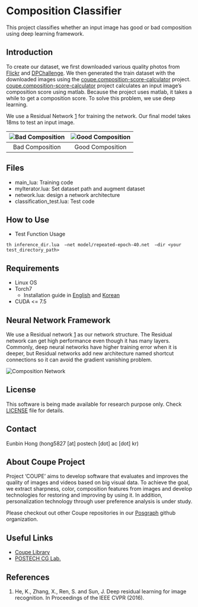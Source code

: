 # Composition Classifier #
This project classifies whether an input image has good or bad composition using deep learning framework.

## Introduction ##
To create our dataset, we first downloaded various quality photos from [Flickr](www.flickr.com) and [DPChallenge](www.dpchallenge.com). We then generated the train dataset with the downloaded images using the [coupe.composition-score-calculator](https://github.com/posgraph/coupe.composition-score-calculator) project. [coupe.composition-score-calculator](https://github.com/posgraph/coupe.composition-score-calculator) project calculates an input image’s composition score using matlab. Because the project uses matlab, it takes a while to get a composition score. To solve this problem, we use deep learning.  
  
We use a Residual Network [1](#references) for training the network. Our final model takes 18ms to test an input image.  

|![Bad Composition](docs/images/bad-composition.png) |![Good Composition](docs/images/bad-composition.png)|
|:-------------:|:--------------:|
|Bad Composition|Good Composition|

## Files ##
  * main_lua: Training code
  * myIterator.lua: Set dataset path and augment dataset
  * network.lua: design a network architecture
  * classification_test.lua: Test code
    
## How to Use ##
* Test Function Usage  
```
th inference_dir.lua  –net model/repeated-epoch-40.net  –dir <your test_directory_path>
```
## Requirements ##
* Linux OS
* Torch7
  * Installation guide in [English](http://www.jetsonhacks.com/2015/05/20/torch-7-scientific-computer-framework-with-cudnn-nvidia-jetson-tk1/) and [Korean](http://www.whydsp.org/279)
* CUDA <= 7.5

## Neural Network Framework ##
We use a Residual network [1](#references) as our network structure. The Residual network can get high performance even though it has many layers. Commonly, deep neural networks have higher training error when it is deeper, but Residual networks add new architecture named shortcut connections so it can avoid the gradient vanishing problem.

![Composition Network](docs/images/composition-network.png)

## License ##
This software is being made available for research purpose only. Check [LICENSE](LICENSE) file for details.  

## Contact ##
Eunbin Hong (hong5827 [at] postech [dot] ac [dot] kr)

## About Coupe Project ##
Project ‘COUPE’ aims to develop software that evaluates and improves the quality of images and videos based on big visual data. To achieve the goal, we extract sharpness, color, composition features from images and develop technologies for restoring and improving by using it. In addition, personalization technology through user preference analysis is under study.  
  
Please checkout out other Coupe repositories in our [Posgraph](https://github.com/posgraph) github organization.

## Useful Links ##

  * [Coupe Library](http://coupe.postech.ac.kr/)
  * [POSTECH CG Lab.](http://cg.postech.ac.kr/)
  
## References ##
1. He, K., Zhang, X., Ren, S. and Sun, J. Deep residual learning for image recognition. In Proceedings of the IEEE CVPR (2016). 
